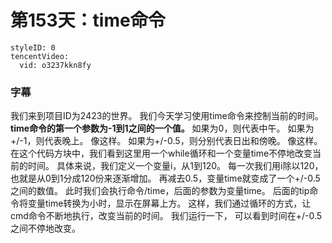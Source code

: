 # 第153天：time命令

```@TencentVideo
styleID: 0
tencentVideo:
  vid: o3237kkn8fy

```



### 字幕

我们来到项目ID为2423的世界。
我们今天学习使用time命令来控制当前的时间。
**time命令的第一个参数为-1到1之间的一个值。**
如果为0，则代表中午。
如果为+/-1，则代表晚上。
像这样。
如果为+/-0.5，则分别代表日出和傍晚。
像这样。
在这个代码方块中，我们看到这里用一个while循环和一个变量time不停地改变当前的时间。
具体来说，我们定义一个变量i，从1到120。
每一次我们用i除以120，也就是从0到1分成120份来逐渐增加。
再减去0.5，变量time就变成了一个+/-0.5之间的数值。
此时我们会执行命令/time，后面的参数为变量time。
后面的tip命令将变量time转换为小时，显示在屏幕上方。
这样，我们通过循环的方式，让cmd命令不断地执行，改变当前的时间。
我们运行一下，
可以看到时间在+/-0.5之间不停地改变。